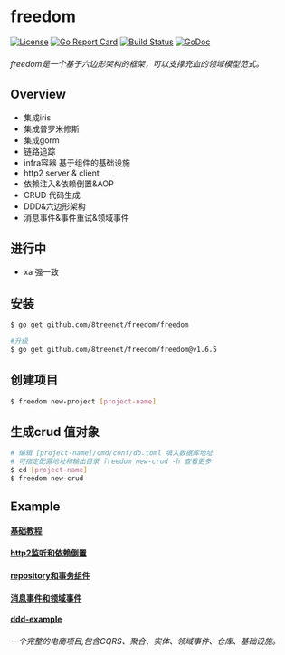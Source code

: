 # freedom
[![License](https://img.shields.io/badge/License-Apache%202.0-blue.svg)](https://github.com/8treenet/gotree/blob/master/LICENSE) [![Go Report Card](https://goreportcard.com/badge/github.com/8treenet/tcp)](https://goreportcard.com/report/github.com/8treenet/tcp) [![Build Status](https://travis-ci.org/8treenet/gotree.svg?branch=master)](https://travis-ci.org/8treenet/gotree) [![GoDoc](https://godoc.org/github.com/8treenet/gotree?status.svg)](https://godoc.org/github.com/8treenet/gotree)
###### freedom是一个基于六边形架构的框架，可以支撑充血的领域模型范式。

## Overview
- 集成iris
- 集成普罗米修斯
- 集成gorm
- 链路追踪
- infra容器 基于组件的基础设施
- http2 server & client
- 依赖注入&依赖倒置&AOP
- CRUD 代码生成
- DDD&六边形架构
- 消息事件&事件重试&领域事件

## 进行中
- xa 强一致

## 安装
```sh
$ go get github.com/8treenet/freedom/freedom

#升级
$ go get github.com/8treenet/freedom/freedom@v1.6.5
```

## 创建项目
```sh
$ freedom new-project [project-name]
```

## 生成crud 值对象
```sh
# 编辑 [project-name]/cmd/conf/db.toml 填入数据库地址
# 可指定配置地址和输出目录 freedom new-crud -h 查看更多
$ cd [project-name]
$ freedom new-crud
```

## Example

#### [基础教程](https://github.com/8treenet/freedom/blob/master/example/base)
#### [http2监听和依赖倒置](https://github.com/8treenet/freedom/blob/master/example/http2)
#### [repository和事务组件](https://github.com/8treenet/freedom/blob/master/example/infra-example)
#### [消息事件和领域事件](https://github.com/8treenet/freedom/blob/master/example/event-example)

#### [ddd-example](https://github.com/8treenet/freedom/blob/master/example/fshop)
###### 一个完整的电商项目,包含CQRS、聚合、实体、领域事件、仓库、基础设施。
